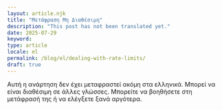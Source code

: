```yaml
---
layout: article.njk
title: "Μετάφραση Μη Διαθέσιμη"
description: "This post has not been translated yet."
date: 2025-07-29
keyword: 
type: article
locale: el
permalink: /blog/el/dealing-with-rate-limits/
draft: true
---
```


Αυτή η ανάρτηση δεν έχει μεταφραστεί ακόμη στα ελληνικά. Μπορεί να είναι διαθέσιμη σε άλλες γλώσσες. Μπορείτε να βοηθήσετε στη μετάφρασή της ή να ελέγξετε ξανά αργότερα.
